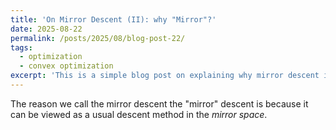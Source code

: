 ```yaml
---
title: 'On Mirror Descent (II): why "Mirror"?'
date: 2025-08-22
permalink: /posts/2025/08/blog-post-22/
tags:
  - optimization
  - convex optimization
excerpt: 'This is a simple blog post on explaining why mirror descent is called "mirror" descent.'
---
```


The reason we call the mirror descent the "mirror" descent is because it can be viewed as a usual descent method in the *mirror space*.